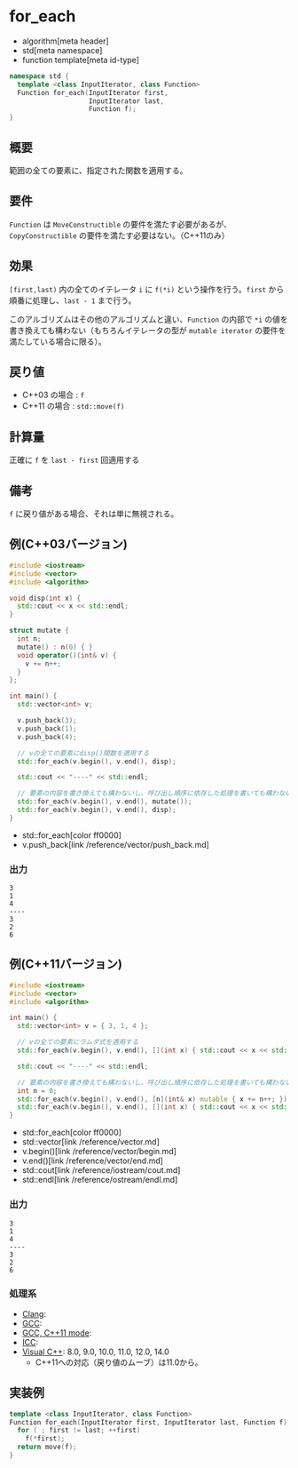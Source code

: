# for_each
* algorithm[meta header]
* std[meta namespace]
* function template[meta id-type]

```cpp
namespace std {
  template <class InputIterator, class Function>
  Function for_each(InputIterator first,
                    InputIterator last,
                    Function f);
}
```

## 概要
範囲の全ての要素に、指定された関数を適用する。


## 要件
`Function` は `MoveConstructible` の要件を満たす必要があるが、`CopyConstructible` の要件を満たす必要はない。（C++11のみ）


## 効果
`[first,last)` 内の全てのイテレータ `i` に `f(*i)` という操作を行う。`first` から順番に処理し、`last - 1` まで行う。

このアルゴリズムはその他のアルゴリズムと違い、`Function` の内部で `*i` の値を書き換えても構わない（もちろんイテレータの型が `mutable iterator` の要件を満たしている場合に限る）。


## 戻り値
* C++03 の場合 : `f`
* C++11 の場合 : `std::move(f)`


## 計算量
正確に `f` を `last - first` 回適用する


## 備考
`f` に戻り値がある場合、それは単に無視される。


## 例(C++03バージョン)
```cpp
#include <iostream>
#include <vector>
#include <algorithm>

void disp(int x) {
  std::cout << x << std::endl;
}

struct mutate {
  int n;
  mutate() : n(0) { }
  void operator()(int& v) {
    v += n++;
  }
};

int main() {
  std::vector<int> v;

  v.push_back(3);
  v.push_back(1);
  v.push_back(4);

  // vの全ての要素にdisp()関数を適用する
  std::for_each(v.begin(), v.end(), disp);

  std::cout << "----" << std::endl;

  // 要素の内容を書き換えても構わないし、呼び出し順序に依存した処理を書いても構わない
  std::for_each(v.begin(), v.end(), mutate());
  std::for_each(v.begin(), v.end(), disp);
}
```
* std::for_each[color ff0000]
* v.push_back[link /reference/vector/push_back.md]

### 出力
```
3
1
4
----
3
2
6
```


## 例(C++11バージョン)
```cpp
#include <iostream>
#include <vector>
#include <algorithm>

int main() {
  std::vector<int> v = { 3, 1, 4 };

  // vの全ての要素にラムダ式を適用する
  std::for_each(v.begin(), v.end(), [](int x) { std::cout << x << std::endl; });

  std::cout << "----" << std::endl;

  // 要素の内容を書き換えても構わないし、呼び出し順序に依存した処理を書いても構わない
  int n = 0;
  std::for_each(v.begin(), v.end(), [n](int& x) mutable { x += n++; });
  std::for_each(v.begin(), v.end(), [](int x) { std::cout << x << std::endl; });
}
```
* std::for_each[color ff0000]
* std::vector[link /reference/vector.md]
* v.begin()[link /reference/vector/begin.md]
* v.end()[link /reference/vector/end.md]
* std::cout[link /reference/iostream/cout.md]
* std::endl[link /reference/ostream/endl.md]

### 出力
```
3
1
4
----
3
2
6
```


### 処理系
- [Clang](/implementation.md#clang): 
- [GCC](/implementation.md#gcc): 
- [GCC, C++11 mode](/implementation.md#gcc):
- [ICC](/implementation.md#icc): 
- [Visual C++](/implementation.md#visual_cpp): 8.0, 9.0, 10.0, 11.0, 12.0, 14.0
    - C++11への対応（戻り値のムーブ）は11.0から。


## 実装例
```cpp
template <class InputIterator, class Function>
Function for_each(InputIterator first, InputIterator last, Function f) {
  for ( ; first != last; ++first)
    f(*first);
  return move(f);
}
```

